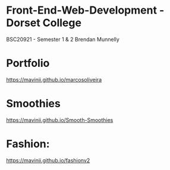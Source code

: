 # Front-End-Web-Development - Dorset College
BSC20921 - Semester 1 &amp; 2 Brendan Munnelly

# Portfolio
https://mavinii.github.io/marcosoliveira

# Smoothies
https://mavinii.github.io/Smooth-Smoothies

# Fashion:
https://mavinii.github.io/fashionv2
